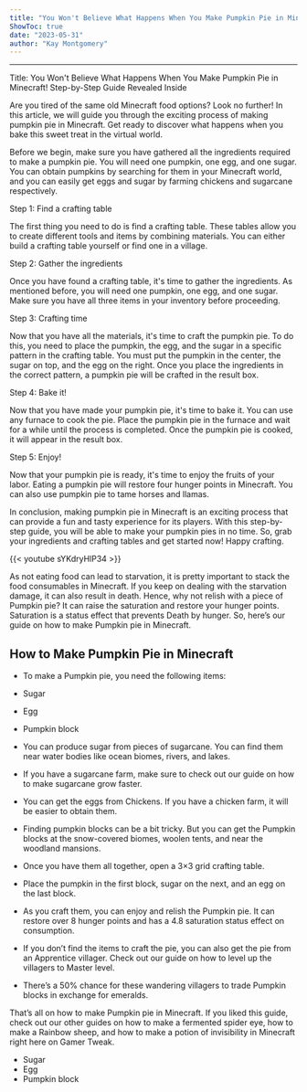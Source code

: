 ```yaml
---
title: "You Won't Believe What Happens When You Make Pumpkin Pie in Minecraft! Step-by-Step Guide Revealed Inside"
ShowToc: true 
date: "2023-05-31"
author: "Kay Montgomery"
---
```

*****
Title: You Won't Believe What Happens When You Make Pumpkin Pie in Minecraft! Step-by-Step Guide Revealed Inside

Are you tired of the same old Minecraft food options? Look no further! In this article, we will guide you through the exciting process of making pumpkin pie in Minecraft. Get ready to discover what happens when you bake this sweet treat in the virtual world.

Before we begin, make sure you have gathered all the ingredients required to make a pumpkin pie. You will need one pumpkin, one egg, and one sugar. You can obtain pumpkins by searching for them in your Minecraft world, and you can easily get eggs and sugar by farming chickens and sugarcane respectively.

Step 1: Find a crafting table

The first thing you need to do is find a crafting table. These tables allow you to create different tools and items by combining materials. You can either build a crafting table yourself or find one in a village.

Step 2: Gather the ingredients

Once you have found a crafting table, it's time to gather the ingredients. As mentioned before, you will need one pumpkin, one egg, and one sugar. Make sure you have all three items in your inventory before proceeding.

Step 3: Crafting time

Now that you have all the materials, it's time to craft the pumpkin pie. To do this, you need to place the pumpkin, the egg, and the sugar in a specific pattern in the crafting table. You must put the pumpkin in the center, the sugar on top, and the egg on the right. Once you place the ingredients in the correct pattern, a pumpkin pie will be crafted in the result box.

Step 4: Bake it!

Now that you have made your pumpkin pie, it's time to bake it. You can use any furnace to cook the pie. Place the pumpkin pie in the furnace and wait for a while until the process is completed. Once the pumpkin pie is cooked, it will appear in the result box.

Step 5: Enjoy!

Now that your pumpkin pie is ready, it's time to enjoy the fruits of your labor. Eating a pumpkin pie will restore four hunger points in Minecraft. You can also use pumpkin pie to tame horses and llamas.

In conclusion, making pumpkin pie in Minecraft is an exciting process that can provide a fun and tasty experience for its players. With this step-by-step guide, you will be able to make your pumpkin pies in no time. So, grab your ingredients and crafting tables and get started now! Happy crafting.

{{< youtube sYKdryHlP34 >}} 



As not eating food can lead to starvation, it is pretty important to stack the food consumables in Minecraft. If you keep on dealing with the starvation damage, it can also result in death. Hence, why not relish with a piece of Pumpkin pie? It can raise the saturation and restore your hunger points. Saturation is a status effect that prevents Death by hunger. So, here’s our guide on how to make Pumpkin pie in Minecraft.
 
## How to Make Pumpkin Pie in Minecraft
 
- To make a Pumpkin pie, you need the following items:
 - Sugar
 - Egg
 - Pumpkin block
 - You can produce sugar from pieces of sugarcane. You can find them near water bodies like ocean biomes, rivers, and lakes.
 - If you have a sugarcane farm, make sure to check out our guide on how to make sugarcane grow faster.
 - You can get the eggs from Chickens. If you have a chicken farm, it will be easier to obtain them.
 - Finding pumpkin blocks can be a bit tricky. But you can get the Pumpkin blocks at the snow-covered biomes, woolen tents, and near the woodland mansions.

 
- Once you have them all together, open a 3×3 grid crafting table.
 - Place the pumpkin in the first block, sugar on the next, and an egg on the last block.
 - As you craft them, you can enjoy and relish the Pumpkin pie. It can restore over 8 hunger points and has a 4.8 saturation status effect on consumption.
 - If you don’t find the items to craft the pie, you can also get the pie from an Apprentice villager. Check out our guide on how to level up the villagers to Master level.
 - There’s a 50% chance for these wandering villagers to trade Pumpkin blocks in exchange for emeralds.

 
That’s all on how to make Pumpkin pie in Minecraft. If you liked this guide, check out our other guides on how to make a fermented spider eye, how to make a Rainbow sheep, and how to make a potion of invisibility in Minecraft right here on Gamer Tweak.
 
- Sugar
 - Egg
 - Pumpkin block





